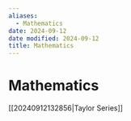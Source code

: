 ```yaml
---
aliases:
  - Mathematics
date: 2024-09-12
date modified: 2024-09-12
title: Mathematics
---
```


# Mathematics

[[20240912132856|Taylor Series]]
